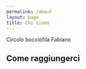 ```yaml
---
permalink: /about
layout: page
title: Chi siamo
---
```


Circolo bocciofila Fabiano

## Come raggiungerci

